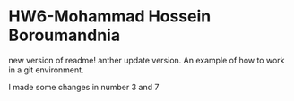# HW6-Mohammad Hossein Boroumandnia

new version of readme!
anther update version.
An example of how to work in a git environment.

I made some changes in number 3 and 7